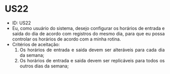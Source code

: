 # US22

<ul>
<li> ID: US22</li>
<li align="justify">Eu, como usuário do sistema, desejo configurar os horários de entrada e saída do dia de acordo com registros do mesmo dia, para que eu possa controlar os horários de acordo com a minha rotina.</li>

<li align="justify"> Critérios de aceitação:
    <ol>
    <li>Os horários de entrada e saida devem ser alteráveis para cada dia da semana;</li>
    <li>Os horários de entrada e saida devem ser replicáveis para todos os outros dias da semana;</li>
    </ol>

</li>